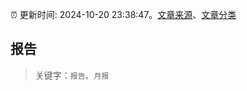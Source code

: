 :alarm_clock: 更新时间: 2024-10-20 23:38:47。[文章来源](/README.md)、[文章分类](/TAGS.md)

## 报告


> 关键字：`报告`、`月报`



